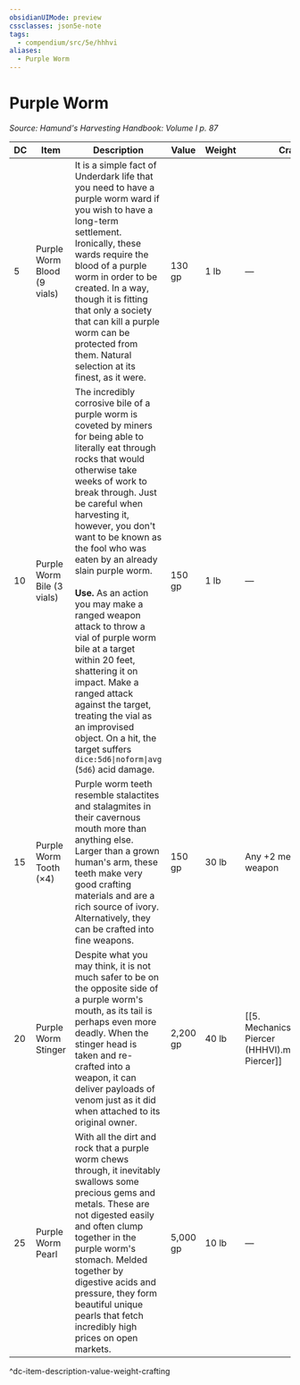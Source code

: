 ```yaml
---
obsidianUIMode: preview
cssclasses: json5e-note
tags:
  - compendium/src/5e/hhhvi
aliases:
  - Purple Worm
---
```

# Purple Worm
*Source: Hamund's Harvesting Handbook: Volume I p. 87* 

| DC | Item | Description | Value | Weight | Crafting |
|----|------|-------------|-------|--------|----------|
| 5 | Purple Worm Blood (9 vials) | It is a simple fact of Underdark life that you need to have a purple worm ward if you wish to have a long-term settlement. Ironically, these wards require the blood of a purple worm in order to be created. In a way, though it is fitting that only a society that can kill a purple worm can be protected from them. Natural selection at its finest, as it were. | 130 gp | 1 lb | — |
| 10 | Purple Worm Bile (3 vials) | The incredibly corrosive bile of a purple worm is coveted by miners for being able to literally eat through rocks that would otherwise take weeks of work to break through. Just be careful when harvesting it, however, you don't want to be known as the fool who was eaten by an already slain purple worm.<br /><br />**Use.** As an action you may make a ranged weapon attack to throw a vial of purple worm bile at a target within 20 feet, shattering it on impact. Make a ranged attack against the target, treating the vial as an improvised object. On a hit, the target suffers `dice:5d6\|noform\|avg` (`5d6`) acid damage. | 150 gp | 1 lb | — |
| 15 | Purple Worm Tooth (×4) | Purple worm teeth resemble stalactites and stalagmites in their cavernous mouth more than anything else. Larger than a grown human's arm, these teeth make very good crafting materials and are a rich source of ivory. Alternatively, they can be crafted into fine weapons. | 150 gp | 30 lb | Any +2 melee piercing weapon |
| 20 | Purple Worm Stinger | Despite what you may think, it is not much safer to be on the opposite side of a purple worm's mouth, as its tail is perhaps even more deadly. When the stinger head is taken and re-crafted into a weapon, it can deliver payloads of venom just as it did when attached to its original owner. | 2,200 gp | 40 lb | [[5. Mechanics/Items/Purple Piercer (HHHVI).md\|Purple Piercer]] |
| 25 | Purple Worm Pearl | With all the dirt and rock that a purple worm chews through, it inevitably swallows some precious gems and metals. These are not digested easily and often clump together in the purple worm's stomach. Melded together by digestive acids and pressure, they form beautiful unique pearls that fetch incredibly high prices on open markets. | 5,000 gp | 10 lb | — |
^dc-item-description-value-weight-crafting

